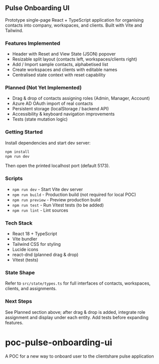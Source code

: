 ## Pulse Onboarding UI

Prototype single-page React + TypeScript application for organising contacts into company, workspaces, and clients. Built with Vite and Tailwind.

### Features Implemented

- Header with Reset and View State (JSON) popover
- Resizable split layout (contacts left, workspaces/clients right)
- Add / Import sample contacts, alphabetised list
- Create workspaces and clients with editable names
- Centralised state context with reset capability

### Planned (Not Yet Implemented)

- Drag & drop of contacts assigning roles (Admin, Manager, Account)
- Azure AD OAuth import of real contacts
- Persistent storage (localStorage / backend API)
- Accessibility & keyboard navigation improvements
- Tests (state mutation logic)

### Getting Started

Install dependencies and start dev server:

```bash
npm install
npm run dev
```

Then open the printed localhost port (default 5173).

### Scripts

- `npm run dev` - Start Vite dev server
- `npm run build` - Production build (not required for local POC)
- `npm run preview` - Preview production build
- `npm run test` - Run Vitest tests (to be added)
- `npm run lint` - Lint sources

### Tech Stack

- React 18 + TypeScript
- Vite bundler
- Tailwind CSS for styling
- Lucide icons
- react-dnd (planned drag & drop)
- Vitest (tests)

### State Shape

Refer to `src/state/types.ts` for full interfaces of contacts, workspaces, clients, and assignments.

### Next Steps

See Planned section above; after drag & drop is added, integrate role assignment and display under each entity. Add tests before expanding features.

# poc-pulse-onboarding-ui
A POC for a new way to onboard user to the clientshare pulse application
